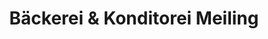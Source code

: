 ---
title: "Bäckerei & Konditorei Meiling"
url: /dessau-rosslau/baeckerei-und-konditorei-meiling-altener-strasse/
shop: Bäckerei
---